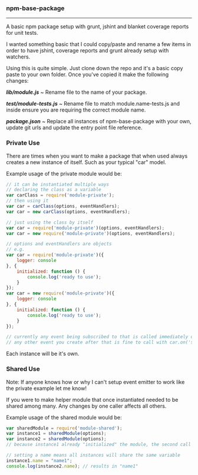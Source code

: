 ### npm-base-package
***

A basic npm package setup with grunt, jshint and blanket coverage reports for unit tests.

I wanted something basic that I could copy/paste and rename a few items in order to have jshint, coverage reports and grunt already setup with watchers.

Using this is quite simple. Just clone down the repo and it's a basic copy paste to your own folder.  Once you've copied it make the following changes:

***lib/module.js***
  ~ Rename file to the name of your package.

***test/module-tests.js***
  ~ Rename file to match module.name-tests.js and inside ensure you are requiring the correct module name.

***package.json***
  ~ Replace all instances of npm-base-package with your own, update git urls and update the entry point file reference.

### Private Use

There are times when you want to make a package that when used always creates a new instance of itself. Such as your typical "car" model.

Example usage of the private module would be:

```javascript
// it can be instantiated multiple ways
// declaring the class as a variable
var carClass = require('module-private');
// then using it
var car = carClass(options, eventHandlers);
var car = new carClass(options, eventHandlers);

// just using the class by itself
var car = require('module-private')(options, eventHandlers);
var car = new require('module-private')(options, eventHandlers);

// options and eventHandlers are objects
// e.g.
var car = require('module-private')({
    logger: console
}, {
    initialized: function () {
        console.log('ready to use');
    }
});
var car = new require('module-private')({
    logger: console
}, {
    initialized: function () {
        console.log('ready to use');
    }
});

// currently any event being subscribed to that is called immediately on setup must be subscribed to in the passed arguments
// any other event you create after that is fine to call with car.on('someevent', fn);
```

Each instance will be it's own.

### Shared Use

Note: If anyone knows how or why I can't setup event emitter to work like the private example let me know!

If you were to make helper module that once instantiated needed to be shared among many. Any changes by one caller affects all others.

Example usage of the shared module would be:

```javascript
var sharedModule = require('module-shared');
var instance1 = sharedModule(options);
var instance2 = sharedModule(options);
// because instance1 already "initialized" the module, the second call would just return the first one.

// setting a name means all instances will share the same variable
instance1.name = "name1";
console.log(instance2.name); // results in "name1"
```

